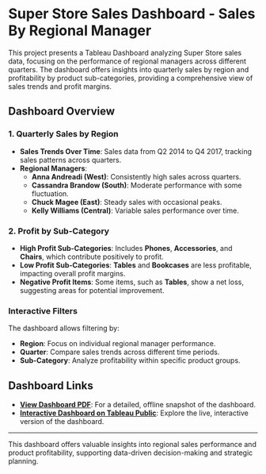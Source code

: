 # Super Store Sales Dashboard - Sales By Regional Manager

This project presents a Tableau Dashboard analyzing Super Store sales data, focusing on the performance of regional managers across different quarters. The dashboard offers insights into quarterly sales by region and profitability by product sub-categories, providing a comprehensive view of sales trends and profit margins.

## Dashboard Overview

### 1. Quarterly Sales by Region
- **Sales Trends Over Time**: Sales data from Q2 2014 to Q4 2017, tracking sales patterns across quarters.
- **Regional Managers**:
  - **Anna Andreadi (West)**: Consistently high sales across quarters.
  - **Cassandra Brandow (South)**: Moderate performance with some fluctuation.
  - **Chuck Magee (East)**: Steady sales with occasional peaks.
  - **Kelly Williams (Central)**: Variable sales performance over time.

### 2. Profit by Sub-Category
- **High Profit Sub-Categories**: Includes **Phones**, **Accessories**, and **Chairs**, which contribute positively to profit.
- **Low Profit Sub-Categories**: **Tables** and **Bookcases** are less profitable, impacting overall profit margins.
- **Negative Profit Items**: Some items, such as **Tables**, show a net loss, suggesting areas for potential improvement.

### Interactive Filters
The dashboard allows filtering by:
- **Region**: Focus on individual regional manager performance.
- **Quarter**: Compare sales trends across different time periods.
- **Sub-Category**: Analyze profitability within specific product groups.

## Dashboard Links

- **[View Dashboard PDF](https://github.com/Charlottecool/Tableau-Dashboard/blob/master/SuperStore%20Sales/Super%20Store%20Sales%20Dashboard.pdf)**: For a detailed, offline snapshot of the dashboard.
- **[Interactive Dashboard on Tableau Public](https://public.tableau.com/shared/K2XPNQX6P?:display_count=n&:origin=viz_share_link)**: Explore the live, interactive version of the dashboard.

---

This dashboard offers valuable insights into regional sales performance and product profitability, supporting data-driven decision-making and strategic planning.
